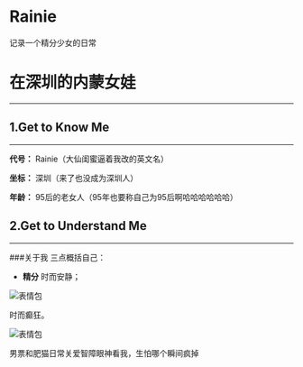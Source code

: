 # Rainie
记录一个精分少女的日常

# 在深圳的内蒙女娃
---
## 1.Get to Know Me
---
**代号：** Rainie（大仙闺蜜逼着我改的英文名）

**坐标：** 深圳（来了也没成为深圳人）

**年龄：** 95后的老女人（95年也要称自己为95后啊哈哈哈哈哈哈）

## 2.Get to Understand Me
---
###关于我
三点概括自己：
- **精分**
时而安静；

![表情包](https://timgsa.baidu.com/timg?image&quality=80&size=b9999_10000&sec=1513499421040&di=a28395c7adc1f78b368c77953071d30f&imgtype=0&src=http%3A%2F%2F5b0988e595225.cdn.sohucs.com%2Fimages%2F20170913%2Fb37dd525ca4a4803968b6978df92abba.jpeg)

时而癫狂。

![表情包](http://b255.photo.store.qq.com/psb?/31413d68-c763-4603-8cd1-ff6da86dba61/zM4JFbjt.130JkMbGzEwcbxHlOwnWSt*H4XO7bQgGiE!/b/dP8AAAAAAAAA&bo=AAUBBQAAAAAFCSs!&rf=viewer_4)

男票和肥猫日常关爱智障眼神看我，生怕哪个瞬间疯掉

